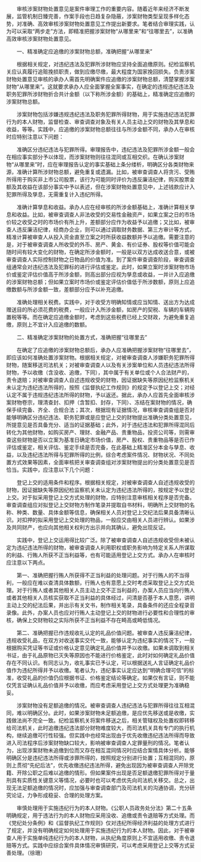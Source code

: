 　　审核涉案财物处置意见是案件审理工作的重要内容。随着近年来经济不断发展，监管机制日臻完善，作案手段也日趋复杂隐蔽，涉案财物类型呈现多样化态势，对准确、高效审核涉案财物处置意见工作提出新要求。笔者结合审理实践，认为可以采取“两步走”方法，即精准把握涉案财物“从哪里来”和“往哪里去”，以准确高效审核涉案财物处置意见。

　　一、精准确定应追缴的涉案财物总额，准确把握“从哪里来”

　　根据相关规定，对违纪违法及犯罪所涉财物应坚持全面追缴原则。纪检监察机关应认真履行追赃挽损职责，做到应缴尽缴，最大程度为国家挽回损失。负责涉案财物处置意见审核的承办人需首先明确案件应追缴的涉案财物总额，清楚掌握涉案财物“从哪里来”。这就要求承办人应全面掌握全案事实，在确定的违规违纪违法及职务犯罪所涉财物折合共计金额（以下称所涉金额）的基础上，精准确定应追缴的涉案财物总额。

　　涉案财物包括涉嫌违规违纪违法及职务犯罪所得财物，用于实施违纪违法犯罪行为的本人财物，监督检查、审查调查对象及有关人员主动上交的财物及其孳息和收益，等等。实践中，应追缴的涉案财物总额往往与所涉金额不同，承办人在审核时应特别注意以下问题：

　　准确区分违纪违法与犯罪所得。审理报告中，违纪违法及犯罪所涉金额一般会在相应事实部分予以体现，而涉案财物则往往混同或互相交织。在确认涉案财物“从哪里来”时，应在审理报告认定的事实基础上条分缕析，明确区分各类财物来源，准确计算所涉财物总额，避免重复或遗漏。比如，被审查调查人将贪污、受贿所得用于购买非上市公司股票，该行为可能同时评价为违反廉洁纪律，购买股票金额及其收益在该部分事实中予以表述，但在涉案财物处置意见中，上述钱款应计入犯罪所得及孳息，无需重复计入违纪所得。

　　准确计算孳息和收益。承办人应在经审核的所涉金额基础上，准确计算相关孳息和收益。比如，被审查调查人非法收受的交易性金融资产，如果立案之日的市场价较之收受之时的市场价有所上升，差额部分应作为收益予以追缴；又比如，被审查人违反廉洁纪律，经商办企业，则可以通过调取财务数据、第三方审计等方式，精准计算被审查人从投入资金直至立案之时所获收益数额并予以追缴。需要注意的是，对于被审查调查人所收受的外币、房产、黄金、有价证券、股权等价值可能会随时间有较大变化的财物，在确定所涉金额时，一般是以双方达成收送合意，或被审查调查人实际控制财物之日物品的价值为准。到了案件审查调查阶段，审查调查组通常会对违纪违法及犯罪标的进行评估或鉴定。此时，如果立案时涉案财物市场价或鉴定评估价值高于所涉金额，则高出部分应视为孳息或收益，一并计入应追缴的涉案财物总额；但如果立案时市场价或鉴定评估价值低于所涉数额，原则上应追缴数额与所涉金额一致，差额部分应予以补充追缴。

　　准确处理相关税费。实践中，对于收受方明确知情或应当知情、送出方为达成赠送目的所必须花费的税费，一般应计入所涉金额，如房产的契税、车辆的车辆购置税等等。而在确定应追缴金额时，考虑到这些税费已经上交财政，为避免重复追缴，原则上不宜计入应追缴的数额。

　　二、精准确定涉案财物的处置方式，准确把握“往哪里去”

　　在确定了应追缴的涉案财物总额后，承办人应准确把握涉案财物“往哪里去”，即应该如何准确处置涉案财物。根据相关规定，对被审查调查人涉嫌职务犯罪所得财物，随案移送司法机关；对被审查调查人以及有关涉案单位和人员违纪违法所得财物，予以收缴（含没收、追缴，下同），其中属于有关单位或个人合法财产的，责令退赔；对被审查调查人自述违规收受的财物，因证据缺失等原因纪检监察机关未认定为违纪违法所得的，按照《监督执纪工作规则》的规定予以登记上交；对经认定不属于违规违纪违法所得的财物，予以返还。据此，承办人应首先全面审核涉案财物卷宗，理清查封、扣押（含暂扣、封存，下同）、冻结在案财物的情况，确保手续完备、齐全、合规合法；其次，根据现有证据情况，审核审查调查组是否对能够明确区分违纪违法、职务犯罪或是应登记上交的财物提出准确分类处置意见，所提意见是否具备充分、适当的证据基础；此外，对于违纪违法和犯罪所得混同后转化为其他财物，如购买房产、理财、金融产品、贵重物品，投资公司等，则需审查这些财物是否以立案为基准日确定市场价值，房产、股权、贵重物品等是否已作评估或鉴定，相关评估、鉴定手续是否完备，在此基础上精准区分本金与孳息、收益，以及违纪违法所得与犯罪所得的比例，综合考虑案件情况、财物状况、不同处置方式效果等因素，全面审核把关审查调查组对涉案财物提出的分类处置意见是否恰当。实践中，应注意以下几个问题：

　　登记上交的适用条件和程序。根据相关规定，对被审查调查人自述违规收受的财物，因证据缺失等原因纪检监察机关未认定为违纪违法所得的，按规定予以登记上交。对于拟采用登记上交方式处理的财物，应特别注意审核相关程序是否完备。审查调查组应对拟登记上交财物方制作笔录并提取自书材料，明确所上交财物的名称、种类、数量、具体金额等信息，确保相关人员对登记上交纪法后果具备清晰认识。对扣押的拟采用登记上交处理的物品，一般应交由相关人员进行辨认。如果涉及共同财产，也应向其他相关权利方出示并向其确认，避免出现反证。

　　实践中，登记上交运用得比较广泛。除了被审查调查人自述违规收受但未被认定为违纪违法所得的财物，被审查调查人利用职权或职务影响为特定关系人所谋取的利益、行贿人所获不正当利益等，也有可能适用登记上交方式。承办人在审核时应注意以下两点。

　　第一、准确把握行贿人所获得不正当利益的处理问题。对于行贿人的不当得利，一般应在难以查清具体数额，行贿人也有意愿上交时考虑采取登记上交方式处理。对于行贿人或者其他相关人员主动上交不正当利益的，办案人员应当向行贿人或者其他相关人员核实获取不正当利益的具体经过，问清是否基于本人意愿，讲明主动上交的纪法后果，并出示有关文书，制作相关笔录，具备条件的还应全程录音录像。此外，办案人员也应对行贿人主动登记上交的财物进行必要性和合理性的审核，确保上交财物较之实际所获不正当利益不存在畸高或畸低情况。

　　第二、准确把握已作违规收礼认定的礼品价值问题。被审查人违反廉洁纪律，违规收受礼品，在双方对收送事实交代一致，能够认定为违纪事实的情况下，一般根据购买凭证等书证或价格认定意见确定礼品价值并予以收缴。如果未调取到相关书证，由于礼品原物已灭失等原因也不能进行价格鉴定，此时对如何确定礼品价值存在不同认识。有同志认为，收礼事实已予认定，可以根据送礼人言证确定礼品价值作为违纪所得并予以收缴。笔者认为，违纪事实认定应达到“明确合理可信”的标准，收受礼品的价值仍应根据书证、价格鉴定结论等确定。如果仅有言证，则不能仅凭言证确认礼品价值并予以收缴，而应考虑采用登记上交方式处理更为准确稳妥。

　　涉案财物没有足额追缴的情况。被审查调查人违纪违法与犯罪所得往往互相混同，难以明确区分。此时，如果涉案财物未足额追缴，是应优先移送或是收缴，实践做法尚不完全一致。纪检监察机关将案件移送之后，相关管辖权及处置权即转移给司法机关，此时追缴违纪违法部分财物难度较大，而司法机关具有专门的执行机构，继续追缴可行性较强。但实践中也经常出现由于优先收缴违纪违法所得而导致进入司法程序后涉案财物缺口较大，影响被审查调查人定罪量刑的情况。笔者认为，出现涉案财物未追缴到位而又存在相互混同情况时应结合案情具体分析。能够明确区分是违纪违法所得或涉罪所得的，按照规定分别进行处置；互相混同的，原则上贯彻“先纪后法”，优先收缴违纪违法所得，避免出现因为被审查调查人开除党籍、开除公职之后难以追缴的情形。但如果案件出现是否足额退缴犯罪所得对于量刑具有实质性关键意义等情况，必要时也可以考虑优先向司法机关移交。总之，出现无法足额追缴的情况时，应加强与审查调查部门及司法机关的沟通协调，充分研究论证，力争形成稳妥、合理的处理方案。

　　审慎处理用于实施违纪行为的本人财物。《公职人员政务处分法》第二十五条明确规定，用于违法行为的本人财物应采用没收、追缴或责令退赔等方式处理。而《党纪处分条例》和《监督执纪工作规则》仅对违纪所得经济利益的处理方式进行了规定，并没有明确规定如何处理用于实施违纪行为的本人财物。因此，对于被审查人用于实施单纯违纪行为的本人财物，从执纪角度原则上不宜适用收缴、责令退赔等方式。实践中应综合案件具体情况审慎研究，可以考虑采用登记上交等方式妥善处理。（徐珊）